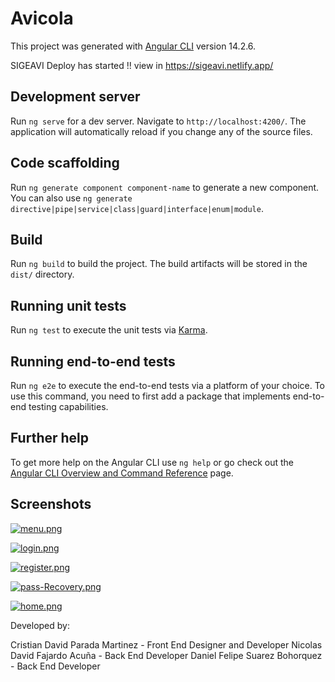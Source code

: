 # Avicola

This project was generated with [Angular CLI](https://github.com/angular/angular-cli) version 14.2.6.

SIGEAVI Deploy has started !! view in https://sigeavi.netlify.app/

## Development server

Run `ng serve` for a dev server. Navigate to `http://localhost:4200/`. The application will automatically reload if you change any of the source files.

## Code scaffolding

Run `ng generate component component-name` to generate a new component. You can also use `ng generate directive|pipe|service|class|guard|interface|enum|module`.

## Build

Run `ng build` to build the project. The build artifacts will be stored in the `dist/` directory.

## Running unit tests

Run `ng test` to execute the unit tests via [Karma](https://karma-runner.github.io).

## Running end-to-end tests

Run `ng e2e` to execute the end-to-end tests via a platform of your choice. To use this command, you need to first add a package that implements end-to-end testing capabilities.

## Further help

To get more help on the Angular CLI use `ng help` or go check out the [Angular CLI Overview and Command Reference](https://angular.io/cli) page.

## Screenshots

[![menu.png](https://i.postimg.cc/FHxLNFdv/menu.png)](https://postimg.cc/Wdh37vwY)

[![login.png](https://i.postimg.cc/NfmXCkQ5/login.png)](https://postimg.cc/Yh2jhgGH)

[![register.png](https://i.postimg.cc/qB9nG5VP/register.png)](https://postimg.cc/grHnz40s)

[![pass-Recovery.png](https://i.postimg.cc/htndkQGM/pass-Recovery.png)](https://postimg.cc/QH6C5t1W)

[![home.png](https://i.postimg.cc/XXSVy5PP/home.png)](https://postimg.cc/jncVpDt6)

Developed by:

Cristian David Parada Martinez - Front End Designer and Developer
Nicolas David Fajardo Acuña - Back End Developer
Daniel Felipe Suarez Bohorquez - Back End Developer
